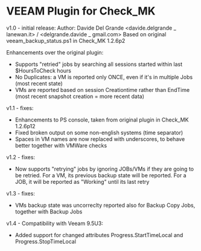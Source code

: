 # VEEAM Plugin for Check_MK

v1.0 - initial release:
Author: Davide Del Grande <davide.delgrande _ lanewan.it> / <delgrande.davide _ gmail.com>
Based on original veeam_backup_status.ps1 in Check_MK 1.2.6p2

Enhancements over the original plugin:
- Supports "retried" jobs by searching all sessions started within last $HoursToCheck hours
- No Duplicates: a VM is reported only ONCE, even if it's in multiple Jobs (most recent state)
- VMs are reported based on session Creationtime rather than EndTime (most recent snapshot creation = more recent data)

v1.1 - fixes:
- Enhancements to PS console, taken from original plugin in Check_MK 1.2.6p12
- Fixed broken output on some non-english systems (time separator)
- Spaces in VM names are now replaced with underscores, to behave better together with VMWare checks

v1.2 - fixes:
- Now supports "retrying" jobs by ignoring JOBs/VMs if they are going to be retried.
  For a VM, its previous backup state will be reported.
  For a JOB, it will be reported as "Working" until its last retry

v1.3 - fixes:
- VMs backup state was uncorreclty reported also for Backup Copy Jobs, together with Backup Jobs

v1.4 - Compatibility with Veeam 9.5U3:
- Added support for changed attributes Progress.StartTimeLocal and Progress.StopTimeLocal
